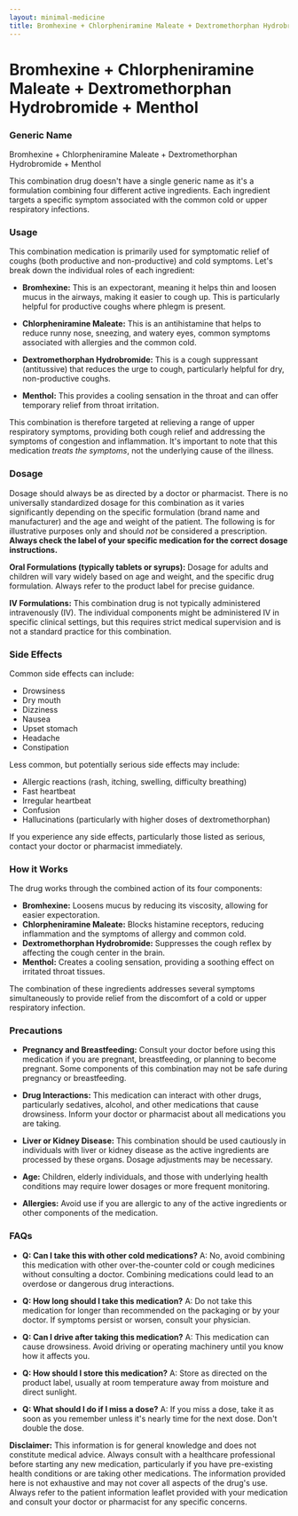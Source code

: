 ```yaml
---
layout: minimal-medicine
title: Bromhexine + Chlorpheniramine Maleate + Dextromethorphan Hydrobromide + Menthol
---
```


# Bromhexine + Chlorpheniramine Maleate + Dextromethorphan Hydrobromide + Menthol
### Generic Name
Bromhexine + Chlorpheniramine Maleate + Dextromethorphan Hydrobromide + Menthol

This combination drug doesn't have a single generic name as it's a formulation combining four different active ingredients.  Each ingredient targets a specific symptom associated with the common cold or upper respiratory infections.

### Usage

This combination medication is primarily used for symptomatic relief of coughs (both productive and non-productive) and cold symptoms.  Let's break down the individual roles of each ingredient:

* **Bromhexine:** This is an expectorant, meaning it helps thin and loosen mucus in the airways, making it easier to cough up. This is particularly helpful for productive coughs where phlegm is present.

* **Chlorpheniramine Maleate:** This is an antihistamine that helps to reduce runny nose, sneezing, and watery eyes, common symptoms associated with allergies and the common cold.

* **Dextromethorphan Hydrobromide:** This is a cough suppressant (antitussive) that reduces the urge to cough, particularly helpful for dry, non-productive coughs.

* **Menthol:** This provides a cooling sensation in the throat and can offer temporary relief from throat irritation.


This combination is therefore targeted at relieving a range of upper respiratory symptoms, providing both cough relief and addressing the symptoms of congestion and inflammation. It's important to note that this medication *treats the symptoms*, not the underlying cause of the illness.


### Dosage

Dosage should always be as directed by a doctor or pharmacist.  There is no universally standardized dosage for this combination as it varies significantly depending on the specific formulation (brand name and manufacturer) and the age and weight of the patient.  The following is for illustrative purposes only and should *not* be considered a prescription. **Always check the label of your specific medication for the correct dosage instructions.**

**Oral Formulations (typically tablets or syrups):**  Dosage for adults and children will vary widely based on age and weight, and the specific drug formulation.  Always refer to the product label for precise guidance.  

**IV Formulations:** This combination drug is not typically administered intravenously (IV).  The individual components might be administered IV in specific clinical settings, but this requires strict medical supervision and is not a standard practice for this combination.


### Side Effects

Common side effects can include:

* Drowsiness
* Dry mouth
* Dizziness
* Nausea
* Upset stomach
* Headache
* Constipation

Less common, but potentially serious side effects may include:

* Allergic reactions (rash, itching, swelling, difficulty breathing)
* Fast heartbeat
* Irregular heartbeat
* Confusion
* Hallucinations (particularly with higher doses of dextromethorphan)


If you experience any side effects, particularly those listed as serious, contact your doctor or pharmacist immediately.


### How it Works

The drug works through the combined action of its four components:

* **Bromhexine:** Loosens mucus by reducing its viscosity, allowing for easier expectoration.
* **Chlorpheniramine Maleate:** Blocks histamine receptors, reducing inflammation and the symptoms of allergy and common cold.
* **Dextromethorphan Hydrobromide:** Suppresses the cough reflex by affecting the cough center in the brain.
* **Menthol:** Creates a cooling sensation, providing a soothing effect on irritated throat tissues.

The combination of these ingredients addresses several symptoms simultaneously to provide relief from the discomfort of a cold or upper respiratory infection.


### Precautions

* **Pregnancy and Breastfeeding:**  Consult your doctor before using this medication if you are pregnant, breastfeeding, or planning to become pregnant.  Some components of this combination may not be safe during pregnancy or breastfeeding.

* **Drug Interactions:** This medication can interact with other drugs, particularly sedatives, alcohol, and other medications that cause drowsiness. Inform your doctor or pharmacist about all medications you are taking.

* **Liver or Kidney Disease:** This combination should be used cautiously in individuals with liver or kidney disease as the active ingredients are processed by these organs.  Dosage adjustments may be necessary.

* **Age:**  Children, elderly individuals, and those with underlying health conditions may require lower dosages or more frequent monitoring.

* **Allergies:** Avoid use if you are allergic to any of the active ingredients or other components of the medication.


### FAQs

* **Q: Can I take this with other cold medications?**  A: No, avoid combining this medication with other over-the-counter cold or cough medicines without consulting a doctor.  Combining medications could lead to an overdose or dangerous drug interactions.

* **Q: How long should I take this medication?** A:  Do not take this medication for longer than recommended on the packaging or by your doctor. If symptoms persist or worsen, consult your physician.

* **Q: Can I drive after taking this medication?** A:  This medication can cause drowsiness. Avoid driving or operating machinery until you know how it affects you.

* **Q: How should I store this medication?** A: Store as directed on the product label, usually at room temperature away from moisture and direct sunlight.

* **Q: What should I do if I miss a dose?** A: If you miss a dose, take it as soon as you remember unless it's nearly time for the next dose.  Don't double the dose.


**Disclaimer:** This information is for general knowledge and does not constitute medical advice. Always consult with a healthcare professional before starting any new medication, particularly if you have pre-existing health conditions or are taking other medications.  The information provided here is not exhaustive and may not cover all aspects of the drug's use.  Always refer to the patient information leaflet provided with your medication and consult your doctor or pharmacist for any specific concerns.
